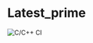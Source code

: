 # Latest_prime
![C/C++ CI](https://github.com/stepin105184/Latest_prime/workflows/C/C++%20CI/badge.svg)
